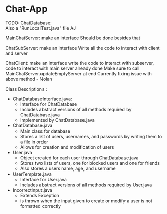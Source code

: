 # Chat-App
TODO:
ChatDatabase:  
Also a "RunLocalTest.java" file  AJ

MainChatServer:
make an interface
Should be done besides that

ChatSubServer:
make an interface
Write all the code to interact with client and server

ChatClient:
make an interface
write the code to interact with subserver, code to interact with main server already done
Make sure to call MainChatServer.updateEmptyServer at end
    Currently fixing issue with above method - Nolan



Class Descriptions :
 - ChatDatabaseInterface.java:
     - Interface for ChatDatabase
     - Includes abstract versions of all methods required by ChatDatabase.java
     - Implemented by ChatDatabase.java
 - ChatDatabase.java
     - Main class for database
     - Stores a list of users, usernames, and passwords by writing them to a file in order
     - Allows for creation and modification of users
 - User.java
     - Object created for each user through ChatDatabase.java
     - Stores two lists of users, one for blocked users and one for friends
     - Also stores a users name, age, and username
 - UserTemplate.java
     - Interface for User.java
     - Includes abstract versions of all methods required by User.java
 - IncorrectInput.java
     - Extends Exception
     - is thrown when the input given to create or modify a user is not formatted correctly
   
